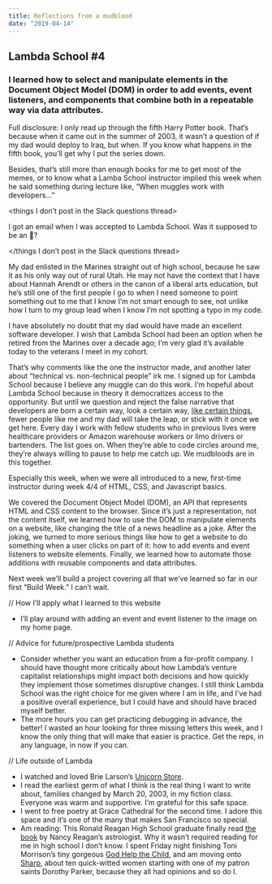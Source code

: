 ```yaml
---
title: Reflections from a mudblood 
date: "2019-04-14"
---
```


## Lambda School #4 
### I learned how to select and manipulate elements in the Document Object Model (DOM) in order to add events, event listeners, and components that combine both in a repeatable way via data attributes. 

Full disclosure: I only read up through the fifth Harry Potter book. That’s because when it came out in the summer of 2003, it wasn’t a question of if my dad would deploy to Iraq, but when. If you know what happens in the fifth book, you’ll get why I put the series down.

Besides, that’s still more than enough books for me to get most of the memes, or to know what a Lamba School instructor implied this week when he said something during lecture like, “When muggles work with developers…” 

<things I don’t post in the Slack questions thread> 

I got an email when I was accepted to Lambda School. Was it supposed to be an :owl:? 

</things I don’t post in the Slack questions thread> 

My dad enlisted in the Marines straight out of high school, because he saw it as his only way out of rural Utah. He may not have the context that I have about Hannah Arendt or others in the canon of a liberal arts education, but he’s still one of the first people I go to when I need someone to point something out to me that I know I’m not smart enough to see, not unlike how I turn to my group lead when I know I’m not spotting a typo in my code. 

I have absolutely no doubt that my dad would have made an excellent software developer. I wish that Lambda School had been an option when he retired from the Marines over a decade ago; I’m very glad it’s available today to the veterans I meet in my cohort. 

That’s why comments like the one the instructor made, and another later about “technical vs. non-technical people” irk me. I signed up for Lambda School because I believe any muggle can do this work. I’m hopeful about Lambda School because in theory it democratizes access to the opportunity. But until we question and reject the false narrative that developers are born a certain way, look a certain way, [like certain things](https://twitter.com/kimeejohnson/status/1116815245635280896), fewer people like me and my dad will take the leap, or stick with it once we get here. Every day I work with fellow students who in previous lives were healthcare providers or Amazon warehouse workers or limo drivers or bartenders. The list goes on. When they’re able to code circles around me, they’re always willing to pause to help me catch up. We mudbloods are in this together. 

Especially this week, when we were all introduced to a new, first-time instructor during week 4/4 of HTML, CSS, and Javascript basics. 

We covered the Document Object Model (DOM), an API that represents HTML and CSS content to the browser. Since it’s just a representation, not the content itself, we learned how to use the DOM to manipulate elements on a website, like changing the title of a news headline as a joke. After the joking, we turned to more serious things like how to get a website to do something when a user clicks on part of it: how to add events and event listeners to website elements. Finally, we learned how to automate those additions with reusable components and data attributes. 

Next week we’ll build a project covering all that we’ve learned so far in our first “Build Week.” I can’t wait. 

// How I’ll apply what I learned to this website 
- I’ll play around with adding an event and event listener to the image on my home page. 

// Advice for future/prospective Lambda students 
- Consider whether you want an education from a for-profit company. I should have thought more critically about how Lambda’s venture capitalist relationships might impact both decisions and how quickly they implement those sometimes disruptive changes. I still think Lambda School was the right choice for me given where I am in life, and I’ve had a positive overall experience, but I could have and should have braced myself better. 
- The more hours you can get practicing debugging in advance, the better! I wasted an hour looking for three missing letters this week, and I know the only thing that will make that easier is practice. Get the reps, in any language, in now if you can. 

// Life outside of Lambda 
- I watched and loved Brie Larson’s [Unicorn Store](https://www.youtube.com/watch?v=r_51UsTDBAE).
- I read the earliest germ of what I think is the real thing I want to write about, families changed by March 20, 2003, in my fiction class. Everyone was warm and supportive. I’m grateful for this safe space. 
- I went to free poetry at Grace Cathedral for the second time. I adore this space and it’s one of the many that makes San Francisco so special. 
- Am reading: This Ronald Reagan High School graduate finally read [the book](https://www.goodreads.com/book/show/1117496.What_Does_Joan_Say_?ac=1&from_search=true) by Nancy Reagan’s astrologist. Why it wasn’t required reading for me in high school I don’t know. I spent Friday night finishing Toni Morrison’s tiny gorgeous [God Help the Child](https://www.goodreads.com/book/show/23602473-god-help-the-child), and am moving onto [Sharp](https://www.goodreads.com/book/show/36624415-sharp), about ten quick-witted women starting with one of my patron saints Dorothy Parker, because they all had opinions and so do I. 
